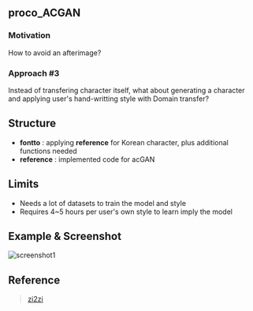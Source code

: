 ## proco_ACGAN

### Motivation
How to avoid an afterimage?

### Approach #3
Instead of transfering character itself, what about generating a character and applying user's hand-writting style with Domain transfer?


## Structure
- **fontto** : applying **reference** for Korean character, plus additional functions needed
- **reference** : implemented code for acGAN


## Limits
- Needs a lot of datasets to train the model and style
- Requires 4~5 hours per user's own style to learn imply the model


## Example & Screenshot
![screenshot1](https://s3.ap-northeast-2.amazonaws.com/fontto/repository-images/%E1%84%89%E1%85%B3%E1%84%8F%E1%85%B3%E1%84%85%E1%85%B5%E1%86%AB%E1%84%89%E1%85%A3%E1%86%BA+2017-10-24+%E1%84%8B%E1%85%A9%E1%84%92%E1%85%AE+10.17.31.png)

## Reference
> [zi2zi](https://github.com/kaonashi-tyc/zi2zi)
